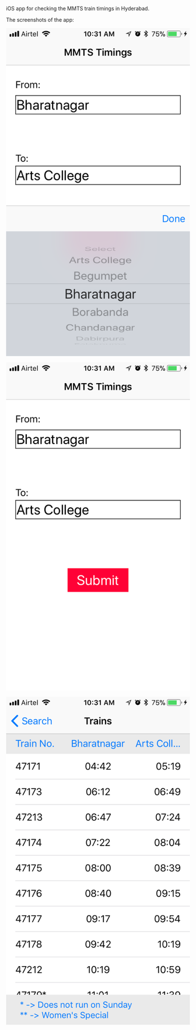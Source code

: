iOS app for checking the MMTS train timings in Hyderabad.

The screenshots of the app:

![Screenshot 1](https://raw.githubusercontent.com/rajeevrajeshuni/MMTStimings/master/MMTS%20timings%20ScreenShots/IMG_3185.PNG)


![Screenshot 2](https://raw.githubusercontent.com/rajeevrajeshuni/MMTStimings/master/MMTS%20timings%20ScreenShots/IMG_3186.PNG)


![Screenshot 3](https://raw.githubusercontent.com/rajeevrajeshuni/MMTStimings/master/MMTS%20timings%20ScreenShots/IMG_3187.PNG)
